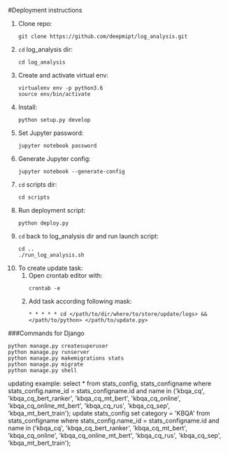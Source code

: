 #Deployment instructions

1. Clone repo:
    ```
    git clone https://github.com/deepmipt/log_analysis.git
    ```
2. `cd` log_analysis dir:
    ```
    cd log_analysis
    ```
3. Create and activate virtual env:
    ```
    virtualenv env -p python3.6
    source env/bin/activate
    ```
4. Install:
    ```
    python setup.py develop
    ```
5. Set Jupyter password:
    ```
    jupyter notebook password
    ```
6. Generate Jupyter config:
    ```
    jupyter notebook --generate-config
    ```
7. `cd` scripts dir:
    ```
    cd scripts
    ```
8. Run deployment script:
    ```
    python deploy.py 
    ```
9. `cd` back to log_analysis dir and run launch script:
    ```
    cd ..
    ./run_log_analysis.sh
    ```
10. To create update task:
    1. Open crontab editor with:
        ```
        crontab -e
        ```
    2. Add task according following mask:
        ```
        * * * * * cd </path/to/dir/where/to/store/update/logs> && </path/to/python> </path/to/update.py>
        ```

###Commands for Django
```
python manage.py createsuperuser
python manage.py runserver
python manage.py makemigrations stats
python manage.py migrate
python manage.py shell
```

updating example:
select * from stats_config, stats_configname where stats_config.name_id = stats_configname.id and name in ('kbqa_cq', 'kbqa_cq_bert_ranker', 'kbqa_cq_mt_bert', 'kbqa_cq_online', 'kbqa_cq_online_mt_bert', 'kbqa_cq_rus', 'kbqa_cq_sep', 'kbqa_mt_bert_train');
update stats_config set category = 'KBQA' from stats_configname where stats_config.name_id = stats_configname.id and name in ('kbqa_cq', 'kbqa_cq_bert_ranker', 'kbqa_cq_mt_bert', 'kbqa_cq_online', 'kbqa_cq_online_mt_bert', 'kbqa_cq_rus', 'kbqa_cq_sep', 'kbqa_mt_bert_train');
